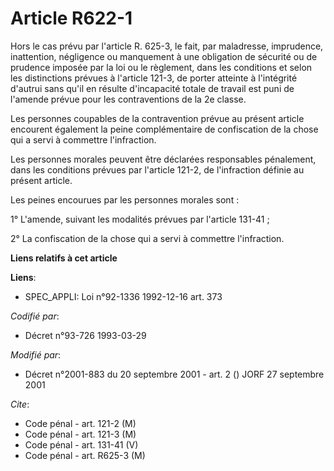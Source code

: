 # Article R622-1

Hors le cas prévu par l'article R. 625-3, le fait, par maladresse, imprudence, inattention, négligence ou manquement à une
obligation de sécurité ou de prudence imposée par la loi ou le règlement, dans les conditions et selon les distinctions
prévues à l'article 121-3, de porter atteinte à l'intégrité d'autrui sans qu'il en résulte d'incapacité totale de travail est
puni de l'amende prévue pour les contraventions de la 2e classe.

Les personnes coupables de la contravention prévue au présent article encourent également la peine complémentaire de
confiscation de la chose qui a servi à commettre l'infraction.

Les personnes morales peuvent être déclarées responsables pénalement, dans les conditions prévues par l'article 121-2, de
l'infraction définie au présent article.

Les peines encourues par les personnes morales sont :

1° L'amende, suivant les modalités prévues par l'article 131-41 ;

2° La confiscation de la chose qui a servi à commettre l'infraction.

**Liens relatifs à cet article**

**Liens**:

  - SPEC_APPLI: Loi n°92-1336 1992-12-16 art. 373

_Codifié par_:

  - Décret n°93-726 1993-03-29

_Modifié par_:

  - Décret n°2001-883 du 20 septembre 2001 - art. 2 () JORF 27 septembre 2001

_Cite_:

  - Code pénal - art. 121-2 (M)
  - Code pénal - art. 121-3 (M)
  - Code pénal - art. 131-41 (V)
  - Code pénal - art. R625-3 (M)

